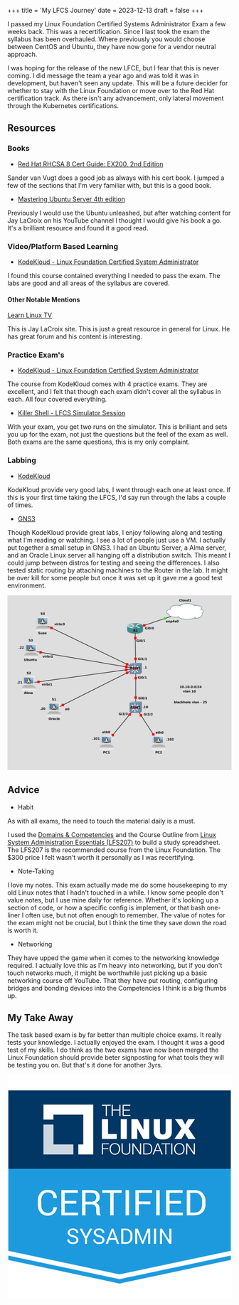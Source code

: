 +++
title = 'My LFCS Journey' 
date  = 2023-12-13
draft = false
+++

I passed my Linux Foundation Certified Systems Administrator Exam a few weeks back. This was a recertification. Since I last took the exam the syllabus has been overhauled. Where previously you would choose between CentOS and Ubuntu, they have now gone for a vendor neutral approach. 

I was hoping for the release of the new LFCE, but I fear that this is never coming. I did message the team a year ago and was told it was in development, but haven't seen any update. This will be a future decider for whether to stay with the Linux Foundation or move over to the Red Hat certification track. As there isn't any advancement, only lateral movement through the Kubernetes certifications.


## Resources ##
### Books ###

* [Red Hat RHCSA 8 Cert Guide: EX200, 2nd Edition](https://www.informit.com/store/red-hat-rhcsa-8-cert-guide-ex200-9780137341627)

Sander van Vugt does a good job as always with his cert book. I jumped a few of the sections that I'm very familiar with, but this is a good book.

* [Mastering Ubuntu Server 4th edition](https://ubuntuserverbook.com/)

Previously I would use the Ubuntu unleashed, but after watching content for Jay LaCroix on his YouTube channel I thought I would give his book a go. It's a brilliant resource and found it a good read.


### Video/Platform Based Learning ###

* [KodeKloud - Linux Foundation Certified System Administrator](https://kodekloud.com/)

I found this course contained everything I needed to pass the exam. The labs are good and all areas of the syllabus are covered.

#### Other Notable Mentions ####

[Learn Linux TV](https://www.learnlinux.tv/)

This is Jay LaCroix site. This is just a great resource in general for Linux. He has great forum and his content is interesting.

### Practice Exam's ###

* [KodeKloud - Linux Foundation Certified System Administrator](https://kodekloud.com/)

The course from KodeKloud comes with 4 practice exams. They are excellent, and I felt that though each exam didn't cover all the syllabus in each. All four covered everything.

* [Killer Shell - LFCS Simulator Session](https://killer.sh)

With your exam, you get two runs on the simulator. This is brilliant and sets you up for the exam, not just the questions but the feel of the exam as well. Both exams are the same questions, this is my only complaint.

### Labbing ###

* [KodeKloud](https://kodekloud.com/)

KodeKloud provide very good labs, I went through each one at least once. If this is your first time taking the LFCS, I'd say run through the labs a couple of times.

* [GNS3](https://gns3.com/)

Though KodeKloud provide great labs, I enjoy following along and testing what I'm reading or watching. I see a lot of people just use a VM. I actually put together a small setup in GNS3. I had an Ubuntu Server, a Alma server, and an Oracle Linux server all hanging off a distribution switch. This meant I could jump between distros for testing and seeing the differences. I also tested static routing by attaching machines to the Router in the lab. It might be over kill for some people but once it was set up it gave me a good test environment.

![GNS3 LFCS Lab Topology](lfcs-lab-top.png)

## Advice ##

* Habit

As with all exams, the need to touch the material daily is a must.

I used the [Domains & Competencies](https://training.linuxfoundation.org/certification/linux-foundation-certified-sysadmin-lfcs/) and the Course Outline from [Linux System Administration Essentials (LFS207)](https://training.linuxfoundation.org/training/linux-system-administration-essentials-lfs207/) to build a study spreadsheet. The LFS207 is the recommended course from the Linux Foundation. The $300 price I felt wasn't worth it personally as I was recertifying.

* Note-Taking

I love my notes. This exam actually made me do some housekeeping to my old Linux notes that I hadn't touched in a while. I know some people don't value notes, but I use mine daily for reference. Whether it's looking up a section of code, or how a specific config is implement, or that bash one-liner I often use, but not often enough to remember. The value of notes for the exam might not be crucial, but I think the time they save down the road is worth it. 

* Networking

They have upped the game when it comes to the networking knowledge required. I actually love this as I'm heavy into networking, but if you don't touch networks much, it might be worthwhile just picking up a basic networking course off YouTube. That they have put routing, configuring bridges and bonding devices into the Competencies I think is a big thumbs up.

## My Take Away ##

The task based exam is by far better than multiple choice exams. It really tests your knowledge. I actually enjoyed the exam. I thought it was a good test of my skills. I do think as the two exams have now been merged the Linux Foundation should provide beter signposting for what tools they will be testing you on. But that's it done for another 3yrs.

![Linux Foundation Certified System Administrator](lfcs-badge.png)
